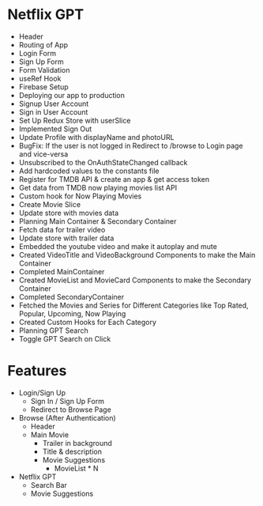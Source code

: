 # Netflix GPT

- Header
- Routing of App
- Login Form
- Sign Up Form
- Form Validation
- useRef Hook
- Firebase Setup 
- Deploying our app to production
- Signup User Account
- Sign in User Account
- Set Up Redux Store with userSlice
- Implemented Sign Out
- Update Profile with displayName and photoURL
- BugFix: If the user is not logged in Redirect to /browse to Login page and vice-versa
- Unsubscribed to the OnAuthStateChanged callback 
- Add hardcoded values to the constants file
- Register for TMDB API & create an app & get access token 
- Get data from TMDB now playing movies list API  
- Custom hook for Now Playing Movies
- Create Movie Slice
- Update store with movies data
- Planning Main Container & Secondary Container
- Fetch data for trailer video
- Update store with trailer data
- Embedded the youtube video and make it autoplay and mute 
- Created VideoTitle and VideoBackground Components to make the Main Container
- Completed MainContainer
- Created MovieList and MovieCard Components to make the Secondary Container
- Completed SecondaryContainer
- Fetched the Movies and Series for Different Categories like Top Rated, Popular, Upcoming, Now Playing
- Created Custom Hooks for Each Category
- Planning GPT Search 
- Toggle GPT Search on Click



# Features 

- Login/Sign Up
  - Sign In / Sign Up Form
  - Redirect to Browse Page
- Browse (After Authentication)
  - Header
  - Main Movie 
    - Trailer in background
    - Title & description
    - Movie Suggestions
      - MovieList * N
- Netflix GPT
    - Search Bar
    - Movie Suggestions